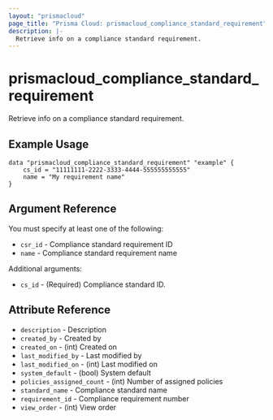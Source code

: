 ```yaml
---
layout: "prismacloud"
page_title: "Prisma Cloud: prismacloud_compliance_standard_requirement"
description: |-
  Retrieve info on a compliance standard requirement.
---
```


# prismacloud_compliance_standard_requirement

Retrieve info on a compliance standard requirement.

## Example Usage

```hcl
data "prismacloud_compliance_standard_requirement" "example" {
    cs_id = "11111111-2222-3333-4444-555555555555"
    name = "My requirement name"
}
```

## Argument Reference

You must specify at least one of the following:

* `csr_id` - Compliance standard requirement ID
* `name` - Compliance standard requirement name

Additional arguments:

* `cs_id` - (Required) Compliance standard ID.

## Attribute Reference

* `description` - Description
* `created_by` - Created by
* `created_on` - (int) Created on
* `last_modified_by` - Last modified by
* `last_modified_on` - (int) Last modified on
* `system_default` - (bool) System default
* `policies_assigned_count` - (int) Number of assigned policies
* `standard_name` - Compliance standard name
* `requirement_id` - Compliance requirement number
* `view_order` - (int) View order

